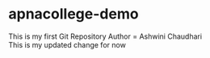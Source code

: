 # apnacollege-demo
This is my first Git Repository
Author = Ashwini Chaudhari
<br>
This is my updated change for now
